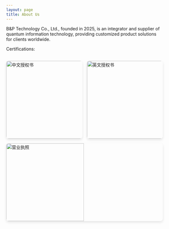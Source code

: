 ```yaml
---
layout: page
title: About Us
---
```


<p class="message">
  B&P Technology Co., Ltd., founded in 2025, is an integrator and supplier of quantum information technology, providing customized product solutions for clients worldwide.

</p>

Certifications:


<div class="image-row">
  <img src="{{ '/public/CHN.png' | absolute_url }}" alt="中文授权书">
  <img src="{{ '/public/EN.png' | absolute_url }}" alt="英文授权书">
  <img src="{{ '/public/Cer.jpg' | absolute_url }}" alt="营业执照">
</div>

<style>
.image-row {
  display: flex;
  justify-content: space-between;
  gap: 15px;
  flex-wrap: wrap;
  margin: 30px 0;
  align-items: center;
}

.image-row img {
  flex: 1;
  min-width: 200px;
  max-width: 100%;
  height: 250px;
  object-fit: cover;
  border-radius: 8px;
  box-shadow: 0 4px 8px rgba(0,0,0,0.1);
  transition: transform 0.3s ease;
}

.image-row img:hover {
  transform: scale(1.05);
}

@media (max-width: 768px) {
  .image-row {
    flex-direction: column;
    gap: 20px;
  }
  .image-row img {
    width: 100%;
    max-width: 400px;
    height: 250px;
  }
}
</style>
